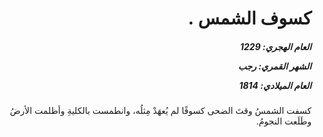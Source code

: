 <h1 dir="rtl">كسوف الشمس  .</h1>

<h5 dir="rtl">العام الهجري:  1229

الشهر القمري: رجب

العام الميلادي: 1814</h5>

<p dir="rtl">كسفت الشمسُ وقتَ الضحى كسوفًا لم يُعهَدْ مِثلُه، وانطمست بالكليةِ وأظلمت الأرضُ وطَلَعت النجومُ.</p></br>
